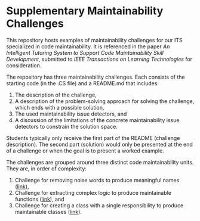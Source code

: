 # Supplementary Maintainability Challenges
This repository hosts examples of maintainability challenges for our ITS specialized in code maintainability. It is referenced in the paper _An Intelligent Tutoring System to Support Code Maintainability Skill Development_, submitted to _IEEE Transactions on Learning Technologies_ for consideration.

The repository has three maintainability challenges. Each consists of the starting code (in the .CS file) and a README.md that includes:

1. The description of the challenge,
2. A description of the problem-solving approach for solving the challenge, which ends with a possible solution,
3. The used maintainability issue detectors, and
4. A discussion of the limitations of the concrete maintainability issue detectors to constrain the solution space.

Students typically only receive the first part of the README (challenge description). The second part (solution) would only be presented at the end of a challenge or when the goal is to present a worked example.

The challenges are grouped around three distinct code maintainability units. They are, in order of complexity:

1. Challenge for removing noise words to produce meaningful names ([link](https://github.com/Clean-CaDET/challenges/tree/master/Naming)),
2. Challenge for extracting complex logic to produce maintainable functions ([link](https://github.com/Clean-CaDET/challenges/tree/master/Methods)), and
3. Challenge for creating a class with a single responsibility to produce maintainable classes ([link](https://github.com/Clean-CaDET/challenges/tree/master/Classes)).
